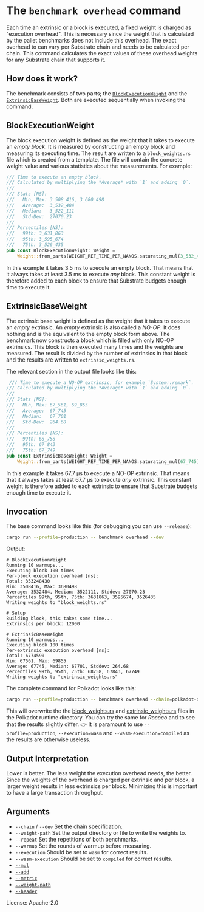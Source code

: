 # The `benchmark overhead` command

Each time an extrinsic or a block is executed, a fixed weight is charged as "execution overhead".
This is necessary since the weight that is calculated by the pallet benchmarks does not include this overhead.
The exact overhead to can vary per Substrate chain and needs to be calculated per chain.
This command calculates the exact values of these overhead weights for any Substrate chain that supports it.

## How does it work?

The benchmark consists of two parts; the [`BlockExecutionWeight`] and the [`ExtrinsicBaseWeight`].
Both are executed sequentially when invoking the command.

## BlockExecutionWeight

The block execution weight is defined as the weight that it takes to execute an *empty block*.
It is measured by constructing an empty block and measuring its executing time.
The result are written to a `block_weights.rs` file which is created from a template.
The file will contain the concrete weight value and various statistics about the measurements. For example:
```rust
/// Time to execute an empty block.
/// Calculated by multiplying the *Average* with `1` and adding `0`.
///
/// Stats [NS]:
///   Min, Max: 3_508_416, 3_680_498
///   Average:  3_532_484
///   Median:   3_522_111
///   Std-Dev:  27070.23
///
/// Percentiles [NS]:
///   99th: 3_631_863
///   95th: 3_595_674
///   75th: 3_526_435
pub const BlockExecutionWeight: Weight =
    Weight::from_parts(WEIGHT_REF_TIME_PER_NANOS.saturating_mul(3_532_484), 0);
```

In this example it takes 3.5 ms to execute an empty block. That means that it always takes at least 3.5 ms to execute *any* block.
This constant weight is therefore added to each block to ensure that Substrate budgets enough time to execute it.

## ExtrinsicBaseWeight

The extrinsic base weight is defined as the weight that it takes to execute an *empty* extrinsic.
An *empty* extrinsic is also called a *NO-OP*. It does nothing and is the equivalent to the empty block form above.
The benchmark now constructs a block which is filled with only NO-OP extrinsics.
This block is then executed many times and the weights are measured.
The result is divided by the number of extrinsics in that block and the results are written to `extrinsic_weights.rs`.

The relevant section in the output file looks like this:
```rust
 /// Time to execute a NO-OP extrinsic, for example `System::remark`.
/// Calculated by multiplying the *Average* with `1` and adding `0`.
///
/// Stats [NS]:
///   Min, Max: 67_561, 69_855
///   Average:  67_745
///   Median:   67_701
///   Std-Dev:  264.68
///
/// Percentiles [NS]:
///   99th: 68_758
///   95th: 67_843
///   75th: 67_749
pub const ExtrinsicBaseWeight: Weight =
    Weight::from_parts(WEIGHT_REF_TIME_PER_NANOS.saturating_mul(67_745), 0);
```

In this example it takes 67.7 µs to execute a NO-OP extrinsic. That means that it always takes at least 67.7 µs to execute *any* extrinsic.
This constant weight is therefore added to each extrinsic to ensure that Substrate budgets enough time to execute it.

## Invocation

The base command looks like this (for debugging you can use `--release`):
```sh
cargo run --profile=production -- benchmark overhead --dev
```

Output:
```pre
# BlockExecutionWeight
Running 10 warmups...
Executing block 100 times
Per-block execution overhead [ns]:
Total: 353248430
Min: 3508416, Max: 3680498
Average: 3532484, Median: 3522111, Stddev: 27070.23
Percentiles 99th, 95th, 75th: 3631863, 3595674, 3526435
Writing weights to "block_weights.rs"

# Setup
Building block, this takes some time...
Extrinsics per block: 12000

# ExtrinsicBaseWeight
Running 10 warmups...
Executing block 100 times
Per-extrinsic execution overhead [ns]:
Total: 6774590
Min: 67561, Max: 69855
Average: 67745, Median: 67701, Stddev: 264.68
Percentiles 99th, 95th, 75th: 68758, 67843, 67749
Writing weights to "extrinsic_weights.rs"
```

The complete command for Polkadot looks like this:
```sh
cargo run --profile=production -- benchmark overhead --chain=polkadot-dev --execution=wasm --wasm-execution=compiled --weight-path=runtime/polkadot/constants/src/weights/
```

This will overwrite the the [block_weights.rs](https://github.com/paritytech/polkadot/blob/c254e5975711a6497af256f6831e9a6c752d28f5/runtime/polkadot/constants/src/weights/block_weights.rs) and [extrinsic_weights.rs](https://github.com/paritytech/polkadot/blob/c254e5975711a6497af256f6831e9a6c752d28f5/runtime/polkadot/constants/src/weights/extrinsic_weights.rs) files in the Polkadot runtime directory.
You can try the same for *Rococo* and to see that the results slightly differ.
👉 It is paramount to use `--profile=production`, `--execution=wasm` and `--wasm-execution=compiled` as the results are otherwise useless.

## Output Interpretation

Lower is better. The less weight the execution overhead needs, the better.
Since the weights of the overhead is charged per extrinsic and per block, a larger weight results in less extrinsics per block.
Minimizing this is important to have a large transaction throughput.

## Arguments

- `--chain` / `--dev` Set the chain specification.
- `--weight-path` Set the output directory or file to write the weights to.
- `--repeat` Set the repetitions of both benchmarks.
- `--warmup` Set the rounds of warmup before measuring.
- `--execution` Should be set to `wasm` for correct results.
- `--wasm-execution` Should be set to `compiled` for correct results.
- [`--mul`](../shared/README.md#arguments)
- [`--add`](../shared/README.md#arguments)
- [`--metric`](../shared/README.md#arguments)
- [`--weight-path`](../shared/README.md#arguments)
- [`--header`](../shared/README.md#arguments)

License: Apache-2.0

<!-- LINKS -->
[`ExtrinsicBaseWeight`]: https://github.com/HowHsu/substrate/blob/580ebae17fa30082604f1c9720f6f4a1cfe95b50/frame/support/src/weights/extrinsic_weights.rs#L26
[`BlockExecutionWeight`]: https://github.com/HowHsu/substrate/blob/580ebae17fa30082604f1c9720f6f4a1cfe95b50/frame/support/src/weights/block_weights.rs#L26

[System::Remark]: https://github.com/HowHsu/substrate/blob/580ebae17fa30082604f1c9720f6f4a1cfe95b50/frame/system/src/lib.rs#L382
